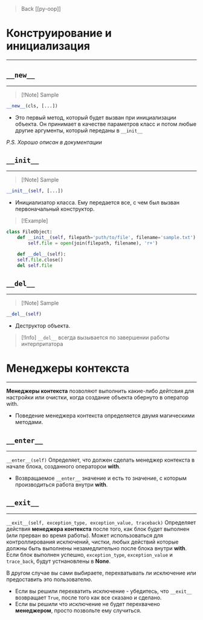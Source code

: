 > Back
> [[py-oop]]
# Конструирование и инициализация
---

## `__new__`
---
>[!Note] Sample
```python
__new__(cls, [...])
```
- Это первый метод, который будет вызван при инициализации объекта. Он принимает в качестве параметров класс и потом любые другие аргументы, который переданы в  `__init__`

*P.S. Хорошо описан в документации*


## `__init__`
---
>[!Note] Sample
```python
__init__(self, [...])
```
- Инициализатор класса. Ему передается все, с чем был вызван первоначальный конструктор. 

>[!Example]
```python
class FileObject:
    def __init__(self, filepath='puth/to/file', filename='sample.txt'):
        self.file = open(join(filepath, filename), 'r+')

    def __del__(self):
    self.file.close()
    del self.file
```


## `__del__` 
---
>[!Note] Sample
```python
__del__(self)
```
- Деструктор объекта. 
>[!Info] `__del__` всегда вызывается по завершении работы интерпритатора


# Менеджеры контекста
---
**Менеджеры контекста** позволяют выполнить какие-либо дейтсвия для настройки или очистки, когда создание объекта обернуто в оператор with.
- Поведение менеджера контекста определяется двумя магическими методами.

## `__enter__` 
---
`__enter__(self)`
Определяет, что должен сделать менеджер контекста в начале блока, созданного операторои **with**. 
- Возвращаемое `__enter__` значение и есть то значение, с которым производиться работа внутри **with**.



## `__exit__` 
---
 `__exit__(self, exception_type, exception_value, traceback)`
 Определяет действия **менеджера контекста** после того, как блок будет выполнен (или прерван во время работы). Может использоваться для контроллирования исключений, чистки, любых действий которые должны быть выполнены незамедлительно после блока внутри **with**. Если блок выполнен успешно, `exception_type`, `exception_value` и `trace_back`, будут устнановлены в **None**.

В другом случае вы сами выбираете, перехватывать ли исключение или предоставить это пользователю.
- Если вы решили перехватить исключение - убедитесь, что `__exit__` возвращает `True`, после того как все сказано и сделано.
- Если вы решили что исключение не будет перехвачено **менеджером**, просто позвольте ему случиться.


